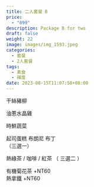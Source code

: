 ```yaml
---
title: 二人套餐 B
price:
  - "899"
description: Package B for two
draft: false
weight: 22
image: images/img_1593.jpeg
categories:
  - 套餐
  - 2人套餐
tags:
  - 素食
  - 辣度
date: 2023-08-15T11:07:58+08:00
---
```


  干絲豬柳 

  油蔥水晶雞      
    
  時鮮蔬菜 

  起司蛋糕 布朗尼 布丁   
   （三選一）

  熱綠茶 / 咖啡 / 紅茶
  （ 三選二 ）

  有機菊花茶 +NT60  
  熱拿鐵 +NT60